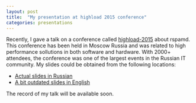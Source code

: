 ```yaml
---
layout: post
title:  "My presentation at highload 2015 conference"
categories: presentations
---
```


Recently, I gave a talk on a conference called [highload-2015](http://highload.ru) about rspamd. This conference
has been held in Moscow Russia and was related to high performance sollutions in both software and hardware. With
2000+ attendees, the conference was one of the largest events in the Russian IT community. My slides could be obtained from
the following locations:

* [Actual slides in Russian](https://rspamd.com/rspamd-highload.pdf)
* [A bit outdated slides in English](https://rspamd.com/rspamd-slides.pdf)

The record of my talk will be available soon.
